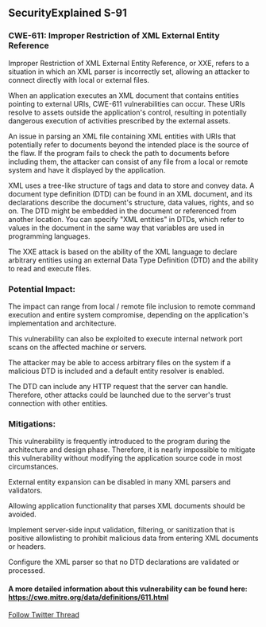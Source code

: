## SecurityExplained S-91

### CWE-611: Improper Restriction of XML External Entity Reference
 
Improper Restriction of XML External Entity Reference, or XXE, refers to a situation in which an XML parser is incorrectly set, allowing an attacker to connect directly with local or external files.
 
When an application executes an XML document that contains entities pointing to external URIs, CWE-611 vulnerabilities can occur. These URIs resolve to assets outside the application's control, resulting in potentially dangerous execution of activities prescribed by the external assets.
 
 
An issue in parsing an XML file containing XML entities with URIs that potentially refer to documents beyond the intended place is the source of the flaw. If the program fails to check the path to documents before including them, the attacker can consist of any file from a local or remote system and have it displayed by the application.
 
XML uses a tree-like structure of tags and data to store and convey data. A document type definition (DTD) can be found in an XML document, and its declarations describe the document's structure, data values, rights, and so on. The DTD might be embedded in the document or referenced from another location. You can specify "XML entities" in DTDs, which refer to values in the document in the same way that variables are used in programming languages.
 
The XXE attack is based on the ability of the XML language to declare arbitrary entities using an external Data Type Definition (DTD) and the ability to read and execute files.
 
### Potential Impact:
 
The impact can range from local / remote file inclusion to remote command execution and entire system compromise, depending on the application's implementation and architecture.
 
This vulnerability can also be exploited to execute internal network port scans on the affected machine or servers.
 
The attacker may be able to access arbitrary files on the system if a malicious DTD is included and a default entity resolver is enabled.
 
The DTD can include any HTTP request that the server can handle. Therefore, other attacks could be launched due to the server's trust connection with other entities.
 
### Mitigations:
                                                    
This vulnerability is frequently introduced to the program during the architecture and design phase. Therefore, it is nearly impossible to mitigate this vulnerability without modifying the application source code in most circumstances.
 
External entity expansion can be disabled in many XML parsers and validators.
 
Allowing application functionality that parses XML documents should be avoided.
 
Implement server-side input validation, filtering, or sanitization that is positive allowlisting to prohibit malicious data from entering XML documents or headers.

Configure the XML parser so that no DTD declarations are validated or processed.


#### A more detailed information about this vulnerability can be found here: https://cwe.mitre.org/data/definitions/611.html



[Follow Twitter Thread](https://twitter.com/harshbothra_/status/1509795203900608513)

